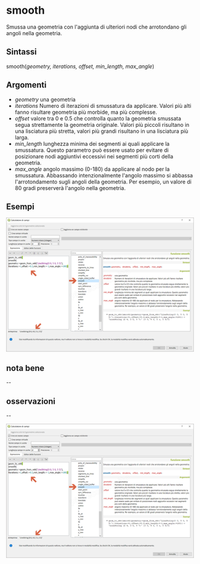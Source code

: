 # smooth

Smussa una geometria con l'aggiunta di ulteriori nodi che arrotondano gli angoli nella geometria.

## Sintassi

smooth(_geometry, iterations, offset, min_length, max_angle_)

## Argomenti

* _geometry_ una geometria
* _iterations_ Numero di iterazioni di smussatura da applicare. Valori più alti fanno risultare geometria più morbide, ma più complesse.
* _offset_ valore tra 0 e 0.5 che controlla quanto la geometria smussata segua strettamente la geometria originale. Valori più piccoli risultano in una lisciatura più stretta, valori più grandi risultano in una lisciatura più larga.
* _min_length_ lunghezza minima dei segmenti ai quali applicare la smussatura. Questo parametro può essere usato per evitare di posizionare nodi aggiuntivi eccessivi nei segmenti più corti della geometria.
* _max_angle_ angolo massimo (0-180) da applicare al nodo per la smussatura. Abbassando intenzionalmente l'angolo massimo si abbassa l'arrotondamento sugli angoli della geometria. Per esempio, un valore di 80 gradi preserverà l'angolo nella geometria.

## Esempi

![](/img/geometria/smooth/smooth1.png)

## nota bene

--

## osservazioni

--

![](/img/geometria/smooth/smooth1.png)